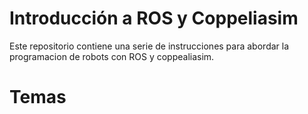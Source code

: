 # Introducción a ROS y Coppeliasim

Este repositorio contiene una serie de instrucciones para abordar la programacion de robots con ROS y coppealiasim.

# Temas
